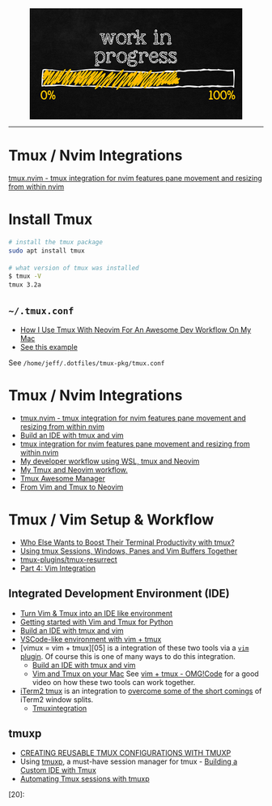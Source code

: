 <!--
Maintainer:   jeffskinnerbox@yahoo.com / www.jeffskinnerbox.me
Version:      0.0.0
-->


<div align="center">
<img src="https://raw.githubusercontent.com/jeffskinnerbox/blog/main/content/images/banners-bkgrds/work-in-progress.jpg" title="These materials require additional work and are not ready for general use." align="center" width=420px height=219px>
</div>


-----



# Tmux / Nvim Integrations
[tmux.nvim - tmux integration for nvim features pane movement and resizing from within nvim](https://github.com/aserowy/tmux.nvim)

# Install Tmux

```bash
# install the tmux package
sudo apt install tmux

# what version of tmux was installed
$ tmux -V
tmux 3.2a
```

## `~/.tmux.conf`
* [How I Use Tmux With Neovim For An Awesome Dev Workflow On My Mac](https://www.youtube.com/watch?v=U-omALWIBos)
* [See this example](https://github.com/dwmkerr/dotfiles/blob/main/tmux/tmux.conf)

See `/home/jeff/.dotfiles/tmux-pkg/tmux.conf`

# Tmux / Nvim Integrations
* [tmux.nvim - tmux integration for nvim features pane movement and resizing from within nvim](https://github.com/aserowy/tmux.nvim)
* [Build an IDE with tmux and vim][07]
* [tmux integration for nvim features pane movement and resizing from within nvim](https://github.com/aserowy/tmux.nvim)
* [My developer workflow using WSL, tmux and Neovim](https://dev.to/nexxeln/my-developer-workflow-using-wsl-tmux-and-neovim-55f5)
* [My Tmux and Neovim workflow.](https://confuzeus.com/posts/tmux-workflow/)
* [Tmux Awesome Manager](https://neovimcraft.com/plugin/otavioschwanck/tmux-awesome-manager.nvim)
* [From Vim and Tmux to Neovim](https://rutar.org/writing/from-vim-and-tmux-to-neovim/)

# Tmux / Vim Setup & Workflow
* [Who Else Wants to Boost Their Terminal Productivity with tmux?](https://nickjanetakis.com/blog/who-else-wants-to-boost-their-productivity-with-tmux)
* [Using tmux Sessions, Windows, Panes and Vim Buffers Together](https://www.youtube.com/watch?v=hbs7tuwpgZA)
* [tmux-plugins/tmux-resurrect](https://github.com/tmux-plugins/tmux-resurrect)
* [Part 4: Vim Integration](https://thoughtbot.com/upcase/videos/tmux-vim-integration)

## Integrated Development Environment (IDE)
* [Turn Vim & Tmux into an IDE like environment](https://www.youtube.com/watch?v=YD9aFIvlQYs)
* [Getting started with Vim and Tmux for Python](https://towardsdatascience.com/getting-started-with-vim-and-tmux-for-python-707ec5ff747f)
* [Build an IDE with tmux and vim][07]
* [VSCode-like environment with vim + tmux](https://blog.inkdrop.app/vscode-like-environment-with-vim-tmux-4c2bfe17d31e)
* [vimux = vim + tmux][05] is a integration of these two tools via a [`vim` plugin][06].
Of course this is one of many ways to do this integration.
    * [Build an IDE with tmux and vim][07]
    * [Vim and Tmux on your Mac][08]
See [vim + tmux - OMG!Code][03] for a good video on how these two tools can work together.
* [iTerm2 tmux][11] is an integration to [overcome some of the short comings][12]
of iTerm2 window splits.
    * [Tmuxintegration][17]

## tmuxp
* [CREATING REUSABLE TMUX CONFIGURATIONS WITH TMUXP](https://www.barbarianmeetscoding.com/blog/jaimes-guide-to-tmux-the-most-awesome-tool-you-didnt-know-you-needed#creating-reusable-tmux-configurations-with-tmuxp)
* Using [tmuxp](https://tmuxp.git-pull.com/), a must-have session manager for tmux - [Building a Custom IDE with Tmux](https://mamyn0va.github.io/2019/02/05/building-a-custom-ide-with-tmux)
* [Automating Tmux sessions with tmuxp](http://witkowskibartosz.com/blog/automating_tmux_sessions_with_tmuxp.html)






[01]:
[02]:
[03]:https://www.youtube.com/watch?v=5r6yzFEXajQ
[04]:
[05]:https://www.braintreepayments.com/blog/vimux-simple-vim-and-tmux-integration/
[06]:https://github.com/benmills/vimux
[07]:http://alexyoung.org/2011/12/19/build-an-ide-with-tmux-and-vim/
[08]:http://fideloper.com/mac-vim-tmux
[09]:
[10]:
[11]:http://www.huyng.com/posts/productivity-boost-with-tmux-iterm2-workspaces/
[12]:http://superuser.com/questions/398735/difference-between-tmux-and-shell-split-options-on-iterm2
[13]:
[14]:
[15]:
[16]:
[17]:https://gitlab.com/gnachman/iterm2/wikis/TmuxIntegration
[18]:
[19]:
[20]:



